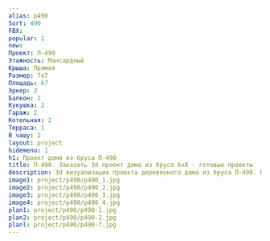 ```yaml
---
alias: p490
Sort: 490
FBX: 
popular: 1
new: 
Проект: П-490
Этажность: Мансардный
Крыша: Прямая
Размер: 7х7
Площадь: 67
Эркер: 2
Балкон: 2
Кукушка: 2
Гараж: 2
Котельная: 2
Терраса: 1
В чашу: 2
layout: project
hidemenu: 1
h1: Проект дома из бруса П-490
title: П-490. Заказать 3d проект дома из бруса 6х8 - готовые проекты
description: 3d визуализация проекта деревянного дома из бруса П-490. Площадь 67 м2, размер 6х8. Вы можете внести любые изменения в проект.
image1: project/p490/p490_1.jpg
image2: project/p490/p490_2.jpg
image3: project/p490/p490_3.jpg
image4: project/p490/p490_4.jpg
plan1: project/p490/p490-1.jpg
plan2: project/p490/p490-2.jpg
planl: project/p490/p490-f.jpg
---
```

